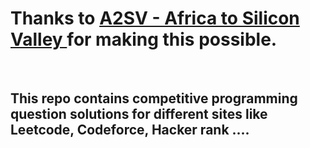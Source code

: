 # Thanks to <a href="https://a2sv.org/"> A2SV - Africa to Silicon Valley </a>  for making this possible.

<br> 

## This repo contains competitive programming question solutions for different sites like Leetcode, Codeforce, Hacker rank ....
<br>

